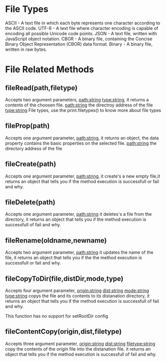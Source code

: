 # File Types

ASCII - A text file in which each byte represents one character according to the ASCII code.
UTF-8 - A text file where character encoding is capable of encoding all possible Unicode code points.
JSON - A text file, written with JavaScript object notation.
CBOR - A binary file, containing the Concise Binary Object Representation (CBOR) data format.
Binary - A binary file, written in raw bytes.

# File Related Methods
        
## fileRead(path,filetype)

Accepts two argument parameters, <path:string> <type:string>, it returns a contents of the choosen file.
<path:string> the directroy address of the file
<type:string> File types, use the print.filetypes() to know more about file types

## fileProp(path)

Accepts one argument parameter, <path:string>, it returns an object, the data property contains the basic
properties on the selected file.
<path:string> the directory address of the file

## fileCreate(path)

Accepts one argument parameter, <path:string>, it create's a new empty file,it returns an object that tells you if the method execution is successfull or fail and why.

## fileDelete(path)

Accepts one argument parameter, <path:string> it deletes's a file from the directory, it returns an object that
tells you if the method execution is successfull of fail and why.

## fileRename(oldname,newname)

Accepts two argument parameter, <path:string> it updates the name of the file, it returns an object that tells you
if the the method execution is successfull or fail and why.

## fileCopyToDir(file,distDir,mode,type)

Accepts four argument parameter, <origin:string> <dist:string> <mode:string> <type:string>
copys the file and its contents to its distanation directory,  it returns an object that tells you if the method 
execution is successfull of fail and why.

This function has no support for setRootDir config

## fileContentCopy(origin,dist,filetype)

Accepts three argument parameter, <origin:string> <dist:string> <filetype:string>
copy the contents of the origin file into the distanation file. it returns an object that tells you if the method 
execution is successfull of fail and why.